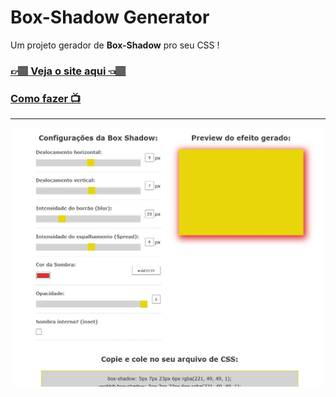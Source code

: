 <h1>Box-Shadow Generator</h1>
<p>Um projeto gerador de <strong>Box-Shadow</strong> pro seu CSS !</p>
<h3><a href="https://carlos09v.github.io/FrontEnd-Basics/devs/matheusbattisti/box-shadow_generator/" target="_blank">👉🏽 Veja o site aqui 👈🏽</a></h3>
<h3><a href="https://www.youtube.com/watch?v=fFCqaZ8Tz-Y&t=1003s&ab_channel=MatheusBattisti-HoradeCodar" target="_blank">Como fazer 📺</a></h3>
<hr>
<div align='center'>
    <img src="https://github.com/carlos09v/FrontEnd-Basics/blob/main/devs/matheusbattisti/box-shadow_generator/assets/preview.jpg?raw=true" width='500'>
</div>